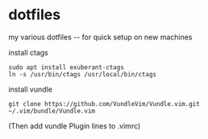 # dotfiles

my various dotfiles -- for quick setup on new machines

install ctags

    sudo apt install exuberant-ctags
    ln -s /usr/bin/ctags /usr/local/bin/ctags

install vundle

    git clone https://github.com/VundleVim/Vundle.vim.git ~/.vim/bundle/Vundle.vim

(Then add vundle Plugin lines to .vimrc)
